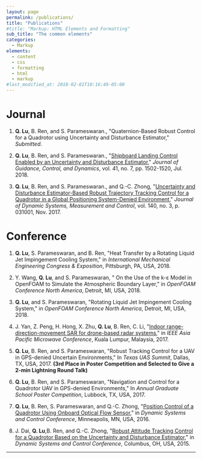 ```yaml
---
layout: page
permalink: /publications/
title: "Publications"
#title: "Markup: HTML Elements and Formatting"
sub_title: "The common elements"
categories:
  - Markup
elements:
  - content
  - css
  - formatting
  - html
  - markup
#last_modified_at: 2018-02-01T10:16:49-05:00
---
```


# Journal

1. **Q. Lu**, B. Ren, and S. Parameswaran., "Quaternion-Based Robust Control for a Quadrotor using Uncertainty and Disturbance Estimator," *Submitted*.

2. **Q. Lu**, B. Ren, and S. Parameswaran., "<a href="https://arc.aiaa.org/doi/10.2514/1.G003073" target="_blank">Shipboard Landing Control Enabled by an Uncertainty and Disturbance Estimator</a>," *Journal of Guidance, Control, and Dynamics*, vol. 41, no. 7, pp. 1502-1520, Jul. 2018.

2. **Q. Lu**, B. Ren, and S. Parameswaran., and Q.-C. Zhong, "<a href="http://dynamicsystems.asmedigitalcollection.asme.org/article.aspx?articleid=2652289" target="_blank">Uncertainty and Disturbance Estimator-Based Robust Trajectory Tracking Control for a Quadrotor in a Global Positioning System-Denied Environment</a>," *Journal of Dynamic Systems, Measurement and Control*, vol. 140, no. 3, p. 031001, Nov. 2017.

# Conference

1. **Q. Lu**, S. Parameswaran, and B. Ren, "Heat Transfer by a Rotating Liquid Jet Impingement Cooling System," in *International Mechanical Engineering Congress & Exposition*, Pittsburgh, PA, USA, 2018.

2. Y. Wang, **Q. Lu**, and S. Parameswaran, " On the Use of the k-ε Model in OpenFOAM to Simulate the Atmospheric Boundary Layer," in *OpenFOAM Conference North America*, Detroit, MI, USA, 2018.

3. **Q. Lu**, and S. Parameswaran, "Rotating Liquid Jet Impingement Cooling System," in *OpenFOAM Conference North America*, Detroit, MI, USA, 2018.

4. J. Yan, Z. Peng, H. Hong, X. Zhu, **Q. Lu**, B. Ren, C. Li, "<a href="http://ieeexplore.ieee.org/document/8251698" target="_blank">Indoor range-direction-movement SAR for drone-based radar systems</a>," in *IEEE Asia Pacific Microwave Conference*, Kuala Lumpur, Malaysia, 2017.

5. **Q. Lu**,  B. Ren, and S. Parameswaran, "Robust Tracking Control for a UAV in GPS-denied Uncertain Environments," In *Texas UAS Summit*, Dallas, TX, USA, 2017. **(3rd Place in Poster Competition and Selected to Give a 2-min Lightning Round Talk)**

6. **Q. Lu**,  B. Ren, and S. Parameswaran, "Navigation and Control for a Quadrotor UAV in GPS-denied Environments," In *Annual Graduate School Poster Competition*, Lubbock, TX, USA, 2017.

7. **Q. Lu**, B. Ren, S. Parameswaran, and Q.-C. Zhong, "<a href="http://proceedings.asmedigitalcollection.asme.org/proceeding.aspx?articleid=2604365" target="_blank">Position Control of a Quadrotor Using Onboard Optical Flow Sensor</a>," in *Dynamic Systems and Control Conference*, Minneapolis, MN, USA, 2016.

8. J. Dai, **Q. Lu**,B. Ren, and Q.-C. Zhong, "<a href="http://proceedings.asmedigitalcollection.asme.org/proceeding.aspx?articleid=2481847" target="_blank">Robust Attitude Tracking Control for a Quadrotor Based on the Uncertainty and Disturbance Estimator</a>," in *Dynamic Systems and Control Conference*, Columbus, OH, USA, 2015.

---
